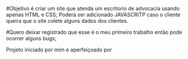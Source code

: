 #Objetivo é criar um site que atenda um escritorio de advocacia usando apenas HTML e CSS; Poderá ser adicionado JAVASCRITP caso o cliente queira que o site colete alguns dados dos clientes.

#Quero deixar registrado que esse é o meu primeiro trabalho então pode ocorrer alguns bugs;

Projeto iniciado por mim e aperfeiçoado por 
